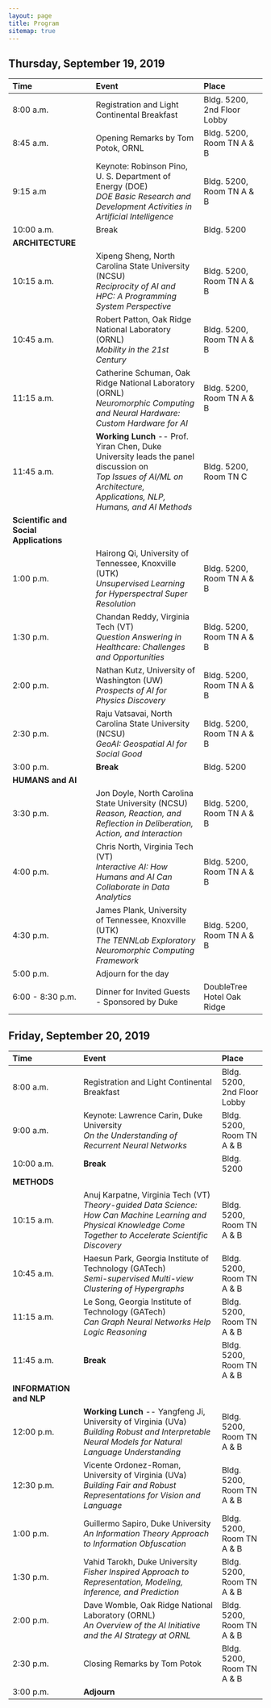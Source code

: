```yaml
---
layout: page
title: Program
sitemap: true
---
```

## Thursday, September 19, 2019

|Time    | Event    | Place  |
|:------  | :-----     | :----- |
|8:00 a.m. | Registration and Light Continental Breakfast |Bldg. 5200, 2nd Floor Lobby |
|8:45 a.m. | Opening Remarks by Tom Potok, ORNL | Bldg. 5200, Room TN A & B |
|9:15 a.m |	Keynote:  Robinson Pino, U. S. Department of Energy (DOE) <br/> *DOE Basic Research and Development Activities in Artificial Intelligence* | Bldg. 5200, Room TN A & B |
| 10:00 a.m.| Break |	Bldg. 5200 |
|**ARCHITECTURE**|||
| 10:15 a.m.| Xipeng Sheng, North Carolina State University (NCSU) <br/> *Reciprocity of AI and HPC:  A Programming System Perspective* | Bldg. 5200, Room TN A & B |
| 10:45 a.m. | Robert Patton, Oak Ridge National Laboratory (ORNL)<br/> *Mobility in the 21st Century*  | Bldg. 5200, Room TN A & B |
| 11:15 a.m. | Catherine Schuman, Oak Ridge National Laboratory (ORNL)<br/> *Neuromorphic Computing and Neural Hardware: Custom Hardware for AI* | Bldg. 5200, Room TN A & B | 
| 11:45 a.m. | **Working Lunch** -- Prof. Yiran Chen, Duke University leads the panel discussion on <br/> *Top Issues of AI/ML on Architecture, Applications, NLP, Humans, and AI Methods* | Bldg. 5200, Room TN C |
|**Scientific and Social Applications**|||
|1:00 p.m.| Hairong Qi, University of Tennessee, Knoxville (UTK) <br/> *Unsupervised Learning for Hyperspectral Super Resolution* |Bldg. 5200, Room TN A & B|
|1:30 p.m.|Chandan Reddy, Virginia Tech (VT)<br/> *Question Answering in Healthcare:  Challenges and Opportunities* | Bldg. 5200, Room TN A & B
|2:00 p.m.|Nathan Kutz, University of Washington (UW) <br/> *Prospects of AI for Physics Discovery* | Bldg. 5200, Room TN A & B
|2:30 p.m.|Raju Vatsavai, North Carolina State University (NCSU)<br/> *GeoAI:  Geospatial AI for Social Good* |Bldg. 5200, Room TN A & B
|3:00 p.m.|	**Break**	| Bldg. 5200 |
|**HUMANS and AI**|||
|3:30 p.m.| Jon Doyle, North Carolina State University (NCSU)<br/> *Reason, Reaction, and Reflection in Deliberation, Action, and Interaction* |Bldg. 5200, Room TN A & B|
|4:00 p.m.| Chris North, Virginia Tech (VT)<br/> *Interactive AI:  How Humans and AI Can Collaborate in Data Analytics*|Bldg. 5200, Room TN A & B|
|4:30 p.m.|James Plank, University of Tennessee, Knoxville (UTK)<br/> *The TENNLab Exploratory Neuromorphic Computing Framework*|Bldg. 5200, Room TN A & B|
|5:00 p.m.| Adjourn for the day||
|6:00 - 8:30 p.m.| Dinner for Invited Guests - Sponsored by Duke | DoubleTree Hotel Oak Ridge |

## Friday, September 20, 2019

|Time    | Event    | Place  |
|:------  | :-----     | :----- |
|8:00 a.m.| Registration and Light Continental Breakfast | Bldg. 5200, 2nd Floor Lobby| 
|9:00 a.m. | Keynote:  Lawrence Carin, Duke University <br/> *On the Understanding of Recurrent Neural Networks*|Bldg. 5200, Room TN A & B|
|10:00 a.m.| **Break**	|Bldg. 5200|
|**METHODS**|||
|10:15 a.m.|Anuj Karpatne, Virginia Tech (VT)<br/> *Theory-guided Data Science:  How Can Machine Learning and Physical Knowledge Come Together to Accelerate Scientific Discovery* |Bldg. 5200, Room TN A & B|
|10:45 a.m.|Haesun Park, Georgia Institute of Technology (GATech)<br/> *Semi-supervised Multi-view Clustering of Hypergraphs* |Bldg. 5200, Room TN A & B|
|11:15 a.m.| Le Song, Georgia Institute of Technology (GATech)<br/> *Can Graph Neural Networks Help Logic Reasoning*|Bldg. 5200, Room TN A & B|
|11:45 a.m.| **Break**	|Bldg. 5200, Room TN A & B|
|**INFORMATION and NLP**|||
|12:00 p.m.| **Working Lunch** -- Yangfeng Ji, University of Virginia (UVa) <br/> *Building Robust and Interpretable Neural Models for Natural Language Understanding* |Bldg. 5200, Room TN A & B|
|12:30 p.m.|Vicente Ordonez-Roman, University of Virginia (UVa)<br/> *Building Fair and Robust Representations for Vision and Language* |Bldg. 5200, Room TN A & B|
|1:00 p.m.|Guillermo Sapiro, Duke University <br/> *An Information Theory Approach to Information Obfuscation*|Bldg. 5200, Room TN A & B|
|1:30 p.m.| Vahid Tarokh, Duke University <br/> *Fisher Inspired Approach to Representation, Modeling, Inference, and Prediction* |Bldg. 5200, Room TN A & B|
|2:00 p.m.| Dave Womble, Oak Ridge National Laboratory (ORNL)<br/> *An Overview of the AI Initiative and the AI Strategy at ORNL* |Bldg. 5200, Room TN A & B|
|2:30 p.m.| Closing Remarks by Tom Potok| Bldg. 5200, Room TN A & B|
|3:00 p.m.| **Adjourn** ||
